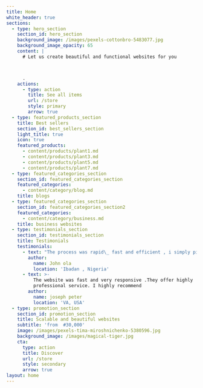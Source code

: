 ```yaml
---
title: Home
white_header: true
sections:
  - type: hero_section
    section_id: hero_section
    background_image: /images/pexels-cottonbro-5483077.jpg
    background_image_opacity: 65
    content: |
      # Let us create beautiful and functional websites for you



      .
    actions:
      - type: action
        title: See all items
        url: /store
        style: primary
        arrow: true
  - type: featured_products_section
    title: Best sellers
    section_id: best_sellers_section
    light_title: true
    icon: true
    featured_products:
      - content/products/plant1.md
      - content/products/plant3.md
      - content/products/plant5.md
      - content/products/plant7.md
  - type: featured_categories_section
    section_id: featured_categories_section
    featured_categories:
      - content/category/blog.md
    title: blogs
  - type: featured_categories_section
    section_id: featured_categories_section2
    featured_categories:
      - content/category/business.md
    title: business websites
  - type: testimonials_section
    section_id: testimonials_section
    title: Testimonials
    testimonials:
      - text: "The process was rapid\_ fast and efficient , i simply picked a theme and my website was avaialble less than i expected ."
        author:
          name: John ola
          location: 'Ibadan , Nigeria'
      - text: >-
          The website was fast and very responsive .They offer highly
          professional service. I highly recommend
        author:
          name: joseph peter
          location: 'VA, USA'
  - type: promotion_section
    section_id: promotion_section
    title: Scalable and beautiful websites
    subtitle: 'from  #30,000'
    image: /images/pexels-tima-miroshnichenko-5380596.jpg
    background_image: /images/magical-tiger.jpg
    cta:
      type: action
      title: Discover
      url: /store
      style: secondary
      arrow: true
layout: home
---
```

